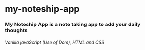 # my-noteship-app

### My Noteship App is a note taking app to add your daily thoughts

###### Vanilla javaScript (Use of Dom), HTML and CSS
